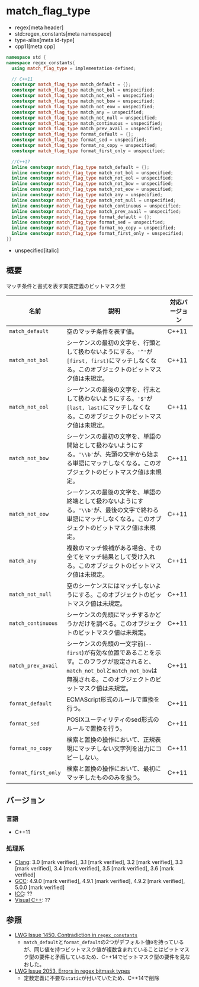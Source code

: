 # match_flag_type
* regex[meta header]
* std::regex_constants[meta namespace]
* type-alias[meta id-type]
* cpp11[meta cpp]

```cpp
namespace std {
namespace regex_constants{
  using match_flag_type = implementation-defined;

  // C++11
  constexpr match_flag_type match_default = {};
  constexpr match_flag_type match_not_bol = unspecified;
  constexpr match_flag_type match_not_eol = unspecified;
  constexpr match_flag_type match_not_bow = unspecified;
  constexpr match_flag_type match_not_eow = unspecified;
  constexpr match_flag_type match_any = unspecified;
  constexpr match_flag_type match_not_null = unspecified;
  constexpr match_flag_type match_continuous = unspecified;
  constexpr match_flag_type match_prev_avail = unspecified;
  constexpr match_flag_type format_default = {};
  constexpr match_flag_type format_sed = unspecified;
  constexpr match_flag_type format_no_copy = unspecified;
  constexpr match_flag_type format_first_only = unspecified;

  //C++17
  inline constexpr match_flag_type match_default = {};
  inline constexpr match_flag_type match_not_bol = unspecified;
  inline constexpr match_flag_type match_not_eol = unspecified;
  inline constexpr match_flag_type match_not_bow = unspecified;
  inline constexpr match_flag_type match_not_eow = unspecified;
  inline constexpr match_flag_type match_any = unspecified;
  inline constexpr match_flag_type match_not_null = unspecified;
  inline constexpr match_flag_type match_continuous = unspecified;
  inline constexpr match_flag_type match_prev_avail = unspecified;
  inline constexpr match_flag_type format_default = {};
  inline constexpr match_flag_type format_sed = unspecified;
  inline constexpr match_flag_type format_no_copy = unspecified;
  inline constexpr match_flag_type format_first_only = unspecified;
}}
```
* unspecified[italic]

## 概要
マッチ条件と書式を表す実装定義のビットマスク型


| 名前 | 説明 | 対応バージョン |
|------|------|----------------|
| `match_default` | 空のマッチ条件を表す値。 | C++11 |
| `match_not_bol` | シーケンスの最初の文字を、行頭として扱わないようにする。`'^'`が`[first, first)`にマッチしなくなる。このオブジェクトのビットマスク値は未規定。 | C++11 |
| `match_not_eol` | シーケンスの最後の文字を、行末として扱わないようにする。`'$'`が`[last, last)`にマッチしなくなる。このオブジェクトのビットマスク値は未規定。 | C++11 |
| `match_not_bow` | シーケンスの最初の文字を、単語の開始として扱わないようにする。`'\\b'`が、先頭の文字から始まる単語にマッチしなくなる。このオブジェクトのビットマスク値は未規定。 | C++11 |
| `match_not_eow` | シーケンスの最後の文字を、単語の終端として扱わないようにする。`'\\b'`が、最後の文字で終わる単語にマッチしなくなる。このオブジェクトのビットマスク値は未規定。 | C++11 |
| `match_any` | 複数のマッチ候補がある場合、その全てをマッチ結果として受け入れる。このオブジェクトのビットマスク値は未規定。 | C++11 |
| `match_not_null` | 空のシーケンスにはマッチしないようにする。このオブジェクトのビットマスク値は未規定。 | C++11 |
| `match_continuous` | シーケンスの先頭にマッチするかどうかだけを調べる。このオブジェクトのビットマスク値は未規定。 | C++11 |
| `match_prev_avail` | シーケンスの先頭の一文字前(`--first`)が有効な位置であることを示す。このフラグが設定されると、`match_not_bol`と`match_not_bow`は無視される。このオブジェクトのビットマスク値は未規定。 | C++11 |
| `format_default` | ECMAScript形式のルールで置換を行う。 | C++11 |
| `format_sed` | POSIXユーティリティのsed形式のルールで置換を行う。 | C++11 |
| `format_no_copy` | 検索と置換の操作において、正規表現にマッチしない文字列を出力にコピーしない。 | C++11 |
| `format_first_only` | 検索と置換の操作において、最初にマッチしたもののみを扱う。 | C++11 |


## バージョン
### 言語
- C++11

### 処理系
- [Clang](/implementation.md#clang): 3.0 [mark verified], 3.1 [mark verified], 3.2 [mark verified], 3.3 [mark verified], 3.4 [mark verified], 3.5 [mark verified], 3.6 [mark verified]
- [GCC](/implementation.md#gcc): 4.9.0 [mark verified], 4.9.1 [mark verified], 4.9.2 [mark verified], 5.0.0 [mark verified]
- [ICC](/implementation.md#icc): ??
- [Visual C++](/implementation.md#visual_cpp): ??


## 参照
- [LWG Issue 1450. Contradiction in `regex_constants`](http://www.open-std.org/jtc1/sc22/wg21/docs/lwg-defects.html#1450)
    - `match_default`と`format_default`の2つがデフォルト値`0`を持っているが、同じ値を持つビットマスク値が複数含まれていることはビットマスク型の要件と矛盾しているため、C++14でビットマスク型の要件を見なおした。
- [LWG Issue 2053. Errors in regex bitmask types](http://www.open-std.org/jtc1/sc22/wg21/docs/lwg-defects.html#2053)
    - 定数定義に不要な`static`が付いていたため、C++14で削除

